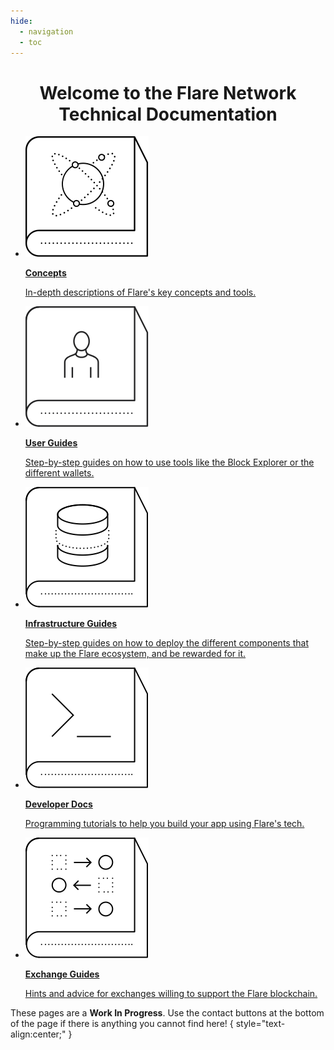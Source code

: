 ```yaml
---
hide:
  - navigation
  - toc
---
```


# Welcome to the Flare Network Technical Documentation

<div class="cards" markdown>

* <a href="tech" markdown>![tech icon](assets/tech-icon.svg)

    **Concepts**

    In-depth descriptions of Flare's key concepts and tools.</a>

* <a href="user" markdown>![user icon](assets/user-icon.svg)

    **User Guides**

    Step-by-step guides on how to use tools like the Block Explorer or the different wallets.</a>

* <a href="infra" markdown>![infra icon](assets/infra-icon.svg)

    **Infrastructure Guides**

    Step-by-step guides on how to deploy the different components that make up the Flare ecosystem, and be rewarded for it.</a>

* <a href="dev" markdown>![dev icon](assets/dev-icon.svg)

    **Developer Docs**

    Programming tutorials to help you build your app using Flare's tech.</a>

* <a href="exchange" markdown>![exchange icon](assets/exchange-icon.svg)

    **Exchange Guides**

    Hints and advice for exchanges willing to support the Flare blockchain.</a>

</div>

These pages are a **Work In Progress**.
Use the contact buttons at the bottom of the page if there is anything you cannot find here!
{ style="text-align:center;" }

<style>
    /*Special centered title for the Home page*/
    h1 {
        text-align: center;
    }
    /*Remove the "Last updated" text at the bottom*/
    .md-source-file {
        display: none;
    }
</style>
